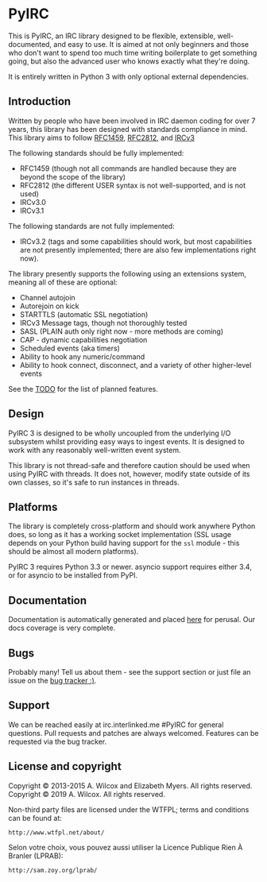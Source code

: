 # PyIRC
This is PyIRC, an IRC library designed to be flexible, extensible, well-
documented, and easy to use. It is aimed at not only beginners and those who
don't want to spend too much time writing boilerplate to get something going¸
but also the advanced user who knows exactly what they're doing.

It is entirely written in Python 3 with only optional external dependencies.

## Introduction
Written by people who have been involved in IRC daemon coding for over 7
years, this library has been designed with standards compliance in mind. This
library aims to follow [RFC1459](http://tools.ietf.org/html/rfc1459.html),
[RFC2812](http://tools.ietf.org/html/rfc2812.html), and
[IRCv3](http://ircv3.org)

The following standards should be fully implemented:
* RFC1459 (though not all commands are handled because they are beyond the
  scope of the library)
* RFC2812 (the different USER syntax is not well-supported, and is not used)
* IRCv3.0
* IRCv3.1

The following standards are not fully implemented:
* IRCv3.2 (tags and some capabilities should work, but most capabilities are
  not presently implemented; there are also few implementations right now).

The library presently supports the following using an extensions system,
meaning all of these are optional:
- Channel autojoin
- Autorejoin on kick
- STARTTLS (automatic SSL negotiation)
- IRCv3 Message tags, though not thoroughly tested
- SASL (PLAIN auth only right now - more methods are coming)
- CAP - dynamic capabilities negotiation
- Scheduled events (aka timers)
- Ability to hook any numeric/command
- Ability to hook connect, disconnect, and a variety of other higher-level
  events

See the [TODO](https://code.foxkit.us/IRC/PyIRC/blob/master/TODO.md) for the
list of planned features.

## Design
PyIRC 3 is designed to be wholly uncoupled from the underlying I/O subsystem
whilst providing easy ways to ingest events. It is designed to work with any
reasonably well-written event system.

This library is not thread-safe and therefore caution should be used when
using PyIRC with threads. It does not, however, modify state outside of its
own classes, so it's safe to run instances in threads.

## Platforms
The library is completely cross-platform and should work anywhere Python does,
so long as it has a working socket implementation (SSL usage depends on your
Python build having support for the `ssl` module - this should be almost all
modern platforms).

PyIRC 3 requires Python 3.3 or newer. asyncio support requires either 3.4, or
for asyncio to be installed from PyPI.

## Documentation
Documentation is automatically generated and placed
[here](http://foxkit.us/PyIRC/) for perusal. Our docs coverage is very
complete.

## Bugs
Probably many! Tell us about them - see the support section or just file an
issue on the [bug tracker :)](https://code.foxkit.us/IRC/PyIRC/issues).

## Support
We can be reached easily at irc.interlinked.me #PyIRC for general questions.
Pull requests and patches are always welcomed. Features can be requested via
the bug tracker.

## License and copyright
Copyright © 2013-2015 A. Wilcox and Elizabeth Myers. All rights reserved.
Copyright © 2019 A. Wilcox.  All rights reserved.

Non-third party files are licensed under the WTFPL; terms and conditions can be
found at:

	http://www.wtfpl.net/about/

Selon votre choix, vous pouvez aussi utiliser la Licence Publique Rien À
Branler (LPRAB):

	http://sam.zoy.org/lprab/

